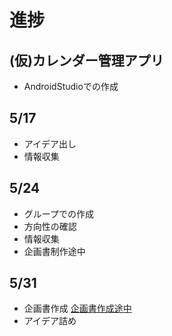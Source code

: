 # 進捗

## **(仮)カレンダー管理アプリ**
* AndroidStudioでの作成

## 5/17
* アイデア出し
* 情報収集

## 5/24
* グループでの作成
* 方向性の確認
* 情報収集
* 企画書制作途中

## 5/31
* 企画書作成 [企画書作成途中](https://docs.google.com/document/d/1LFa_Ux8PbEcI2raAzAoMy6upnTCqoVh2wW3cfRVHxpQ/edit?usp=sharing)
* アイデア詰め
